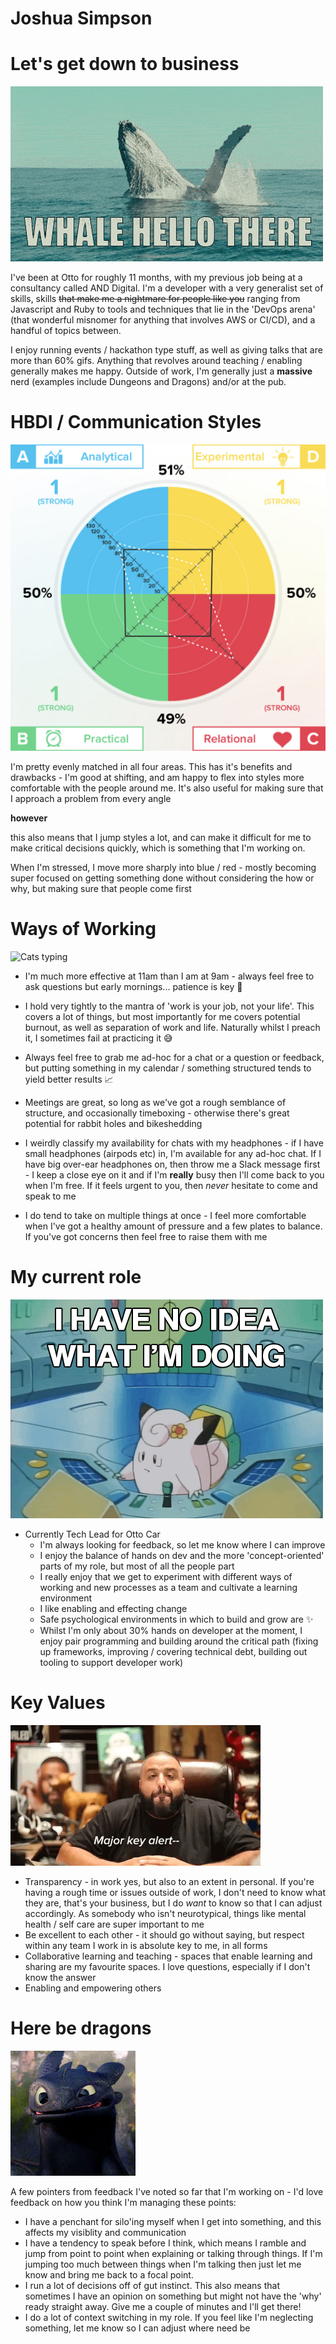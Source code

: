 # Joshua Simpson

# Let's get down to business

![Waving hello gif](whale-gif.gif)

I've been at Otto for roughly 11 months, with my previous job being at a consultancy called AND Digital. I'm a developer with a very generalist set of skills, skills ~~that make me a nightmare for people like you~~ ranging from Javascript and Ruby to tools and techniques that lie in the 'DevOps arena' (that wonderful misnomer for anything that involves AWS or CI/CD), and a handful of topics between.

I enjoy running events / hackathon type stuff, as well as giving talks that are more than 60% gifs. Anything that revolves around teaching / enabling generally makes me happy. Outside of work, I'm generally just a **massive** nerd (examples include Dungeons and Dragons) and/or at the pub.

# HBDI / Communication Styles

![HBDI](hbdi.jpeg)

I'm pretty evenly matched in all four areas. This has it's benefits and drawbacks - I'm good at shifting, and am happy to flex into styles more comfortable with the people around me. It's also useful for making sure that I approach a problem from every angle 

**however** 

this also means that I jump styles a lot, and can make it difficult for me to make critical decisions quickly, which is something that I'm working on. 

When I'm stressed, I move more sharply into blue / red - mostly becoming super focused on getting something done without considering the how or why, but making sure that people come first 

# Ways of Working

![Cats typing](cat-gif.gif)

- I'm much more effective at 11am than I am at 9am - always feel free to ask questions but early mornings... patience is key 🙏

- I hold very tightly to the mantra of 'work is your job, not your life'. This covers a lot of things, but most importantly for me covers potential burnout, as well as separation of work and life. Naturally whilst I preach it, I sometimes fail at practicing it 😅

- Always feel free to grab me ad-hoc for a chat or a question or feedback, but putting something in my calendar / something structured tends to yield better results 📈

- Meetings are great, so long as we've got a rough semblance of structure, and occasionally timeboxing - otherwise there's great potential for rabbit holes and bikeshedding

- I weirdly classify my availability for chats with my headphones - if I have small headphones (airpods etc) in, I'm available for any ad-hoc chat. If I have big over-ear headphones on, then throw me a Slack message first - I keep a close eye on it and if I'm **really** busy then I'll come back to you when I'm free. If it feels urgent to you, then *never* hesitate to come and speak to me

- I do tend to take on multiple things at once - I feel more comfortable when I've got a healthy amount of pressure and a few plates to balance. If you've got concerns then feel free to raise them with me 

# My current role

![Clefairy pushing buttons](no-idea.gif)

- Currently Tech Lead for Otto Car
  - I'm always looking for feedback, so let me know where I can improve
  - I enjoy the balance of hands on dev and the more 'concept-oriented' parts of my role, but most of all the people part
  - I really enjoy that we get to experiment with different ways of working and new processes as a team and cultivate a learning environment
  - I like enabling and effecting change
  - Safe psychological environments in which to build and grow are ✨
  - Whilst I'm only about 30% hands on developer at the moment, I enjoy pair programming and building around the critical path (fixing up frameworks, improving / covering technical debt, building out tooling to support developer work)

# Key Values

![Major Key Alert](key-values.gif)

- Transparency - in work yes, but also to an extent in personal. If you're having a rough time or issues outside of work, I don't need to know what they are, that's your business, but I do *want* to know so that I can adjust accordingly. As somebody who isn't neurotypical, things like mental health / self care are super important to me
- Be excellent to each other - it should go without saying, but respect within any team I work in is absolute key to me, in all forms 
- Collaborative learning and teaching - spaces that enable learning and sharing are my favourite spaces. I love questions, especially if I don't know the answer
- Enabling and empowering others

# Here be dragons

![Toothless](toothless.gif)


A few pointers from feedback I've noted so far that I'm working on - I'd love feedback on how you think I'm managing these points:

- I have a penchant for silo'ing myself when I get into something, and this affects my visiblity and communication
- I have a tendency to speak before I think, which means I ramble and jump from point to point when explaining or talking through things. If I'm jumping too much between things when I'm talking then just let me know and bring me back to a focal point. 
- I run a lot of decisions off of gut instinct. This also means that sometimes I have an opinion on something but might not have the 'why' ready straight away. Give me a couple of minutes and I'll get there!
- I do a lot of context switching in my role. If you feel like I'm neglecting something, let me know so I can adjust where need be
